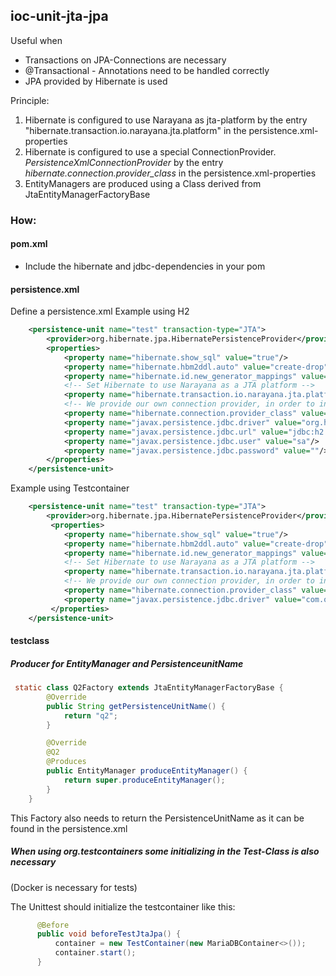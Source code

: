 ## ioc-unit-jta-jpa

Useful when
* Transactions on JPA-Connections are necessary
* @Transactional - Annotations need to be handled correctly
* JPA provided by Hibernate is used

Principle:
1. Hibernate is configured to use Narayana as jta-platform by the entry "hibernate.transaction.io.narayana.jta.platform"
in the persistence.xml-properties
1. Hibernate is configured to use a special ConnectionProvider. _PersistenceXmlConnectionProvider_ 
by the entry _hibernate.connection.provider_class_ in the persistence.xml-properties
2. EntityManagers are produced using a Class derived from JtaEntityManagerFactoryBase



### How:
#### pom.xml
* Include the hibernate and jdbc-dependencies in your pom
####  persistence.xml
Define a persistence.xml
Example using H2
```xml
    <persistence-unit name="test" transaction-type="JTA">
        <provider>org.hibernate.jpa.HibernatePersistenceProvider</provider>
        <properties>
            <property name="hibernate.show_sql" value="true"/>
            <property name="hibernate.hbm2ddl.auto" value="create-drop"/>
            <property name="hibernate.id.new_generator_mappings" value="false"/>
            <!-- Set Hibernate to use Narayana as a JTA platform -->
            <property name="hibernate.transaction.io.narayana.jta.platform" value="JBossTS"/>
            <!-- We provide our own connection provider, in order to integrate TransactionalDriver with Hibernate -->
            <property name="hibernate.connection.provider_class" value="com.oneandone.iocunit.jtajpa.PersistenceXmlConnectionProvider" />
            <property name="javax.persistence.jdbc.driver" value="org.h2.Driver"/>
            <property name="javax.persistence.jdbc.url" value="jdbc:h2:mem:test;MODE=PostgreSQL;DB_CLOSE_DELAY=0"/>
            <property name="javax.persistence.jdbc.user" value="sa"/>
            <property name="javax.persistence.jdbc.password" value=""/>
        </properties>
    </persistence-unit>
```

Example using Testcontainer
```xml
    <persistence-unit name="test" transaction-type="JTA">
        <provider>org.hibernate.jpa.HibernatePersistenceProvider</provider>
         <properties>
            <property name="hibernate.show_sql" value="true"/>
            <property name="hibernate.hbm2ddl.auto" value="create-drop"/>
            <property name="hibernate.id.new_generator_mappings" value="false"/>
            <!-- Set Hibernate to use Narayana as a JTA platform -->
            <property name="hibernate.transaction.io.narayana.jta.platform" value="JBossTS"/>
            <!-- We provide our own connection provider, in order to integrate TransactionalDriver with Hibernate -->
            <property name="hibernate.connection.provider_class" value="com.oneandone.iocunit.jtajpa.PersistenceXmlConnectionProvider" />
            <property name="javax.persistence.jdbc.driver" value="com.oneandone.iocunit.jtajpa.TestContainer"/>
         </properties>
    </persistence-unit>
```

####  testclass

##### Producer for EntityManager and PersistenceunitName

```java
 static class Q2Factory extends JtaEntityManagerFactoryBase {
        @Override
        public String getPersistenceUnitName() {
            return "q2";
        }

        @Override
        @Q2
        @Produces
        public EntityManager produceEntityManager() {
            return super.produceEntityManager();
        }
    }
```

This Factory also needs to return the PersistenceUnitName as it can be found in the persistence.xml
   

##### When using org.testcontainers some initializing in the Test-Class is also necessary
(Docker is necessary for tests)

The Unittest should initialize the testcontainer like this:
    
````java
      @Before
      public void beforeTestJtaJpa() {
          container = new TestContainer(new MariaDBContainer<>());
          container.start();
      }
````
    
                  